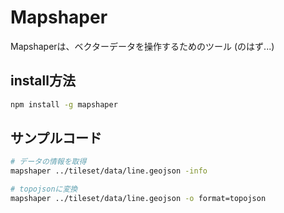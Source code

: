 # Mapshaper

Mapshaperは、ベクターデータを操作するためのツール (のはず...)

## install方法

``` bash
npm install -g mapshaper
```

## サンプルコード

``` bash
# データの情報を取得
mapshaper ../tileset/data/line.geojson -info

# topojsonに変換
mapshaper ../tileset/data/line.geojson -o format=topojson
```
